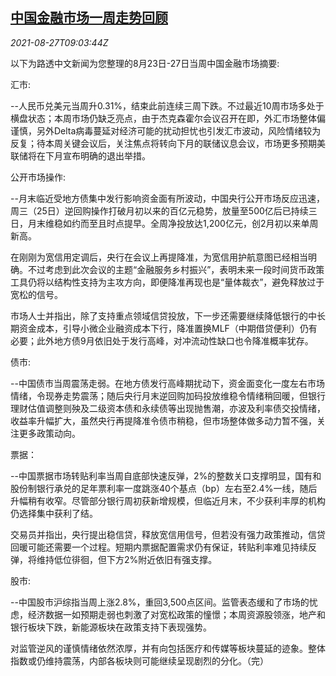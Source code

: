 <!--1630056662000-->
[中国金融市场一周走势回顾](https://cn.reuters.com/article/china-financial-market-glance-0827-idCNKBS2FS0QE)
------

<div><i>2021-08-27T09:03:44Z</i></div><p>以下为路透中文新闻为您整理的8月23日-27日当周中国金融市场摘要:</p><p>汇市:</p><p>--人民币兑美元当周升0.31%，结束此前连续三周下跌。不过最近10周市场多处于横盘状态；本周市场仍缺乏亮点，由于杰克森霍尔会议召开在即，外汇市场整体偏谨慎，另外Delta病毒蔓延对经济可能的扰动担忧也引发汇市波动，风险情绪较为反复；待本周关键会议后，关注焦点将转向下月的联储议息会议，市场更多预期美联储将在下月宣布明确的退出举措。</p><p>公开市场操作:</p><p>--月末临近受地方债集中发行影响资金面有所波动，中国央行公开市场反应迅速，周三（25日）逆回购操作打破月初以来的百亿元稳势，放量至500亿后已持续三日，月末维稳如约而至且时点提早。全周净投放达1,200亿元，创2月初以来单周新高。</p><p>在刚刚为宽信用定调后，央行在会议上再提降准，为宽信用护航意图已经相当明确。不过考虑到此次会议的主题“金融服务乡村振兴”，表明未来一段时间货币政策工具仍将以结构性支持为主攻方向，即便降准再现也是“量体裁衣”，避免释放过于宽松的信号。</p><p>市场人士并指出，除了支持重点领域信贷投放，下一步还需要继续降低银行的中长期资金成本，引导小微企业融资成本下行，降准置换MLF（中期借贷便利）仍有必要；此外地方债9月依旧处于发行高峰，对冲流动性缺口也令降准概率犹存。</p><p>债市:</p><p>--中国债市当周震荡走弱。在地方债发行高峰期扰动下，资金面变化一度左右市场情绪，令现券走势震荡；随后央行月末逆回购加码投放维稳令情绪稍回暖，但银行理财估值调整则殃及二级资本债和永续债等出现抛售潮，亦波及利率债交投情绪，收益率升幅扩大，虽然央行再提降准令债市稍稳，但市场整体做多动力暂不强，关注更多政策动向。</p><p>票据：</p><p>--中国票据市场转贴利率当周自底部快速反弹，2%的整数关口支撑明显，国有和股份制银行承兑的足年票利率一度跳涨40个基点（bp）左右至2.4%一线，随后升幅稍有收窄。尽管部分银行周初获新增规模，但临近月末，不少获利丰厚的机构仍选择集中获利了结。</p><p>交易员并指出，央行提出稳信贷，释放宽信用信号，但若没有强力政策推动，信贷回暖可能还需要一个过程。短期内票据配置需求仍有保证，转贴利率难见持续反弹，将维持低位徘徊，但下方2%附近依旧有强支撑。</p><p>股市:</p><p>--中国股市沪综指当周上涨2.8%，重回3,500点区间。监管表态缓和了市场的忧虑，经济数据一如预期走弱也刺激了对宽松政策的憧憬；本周资源股领涨，地产和银行板块下跌，新能源板块在政策支持下表现强势。</p><p>对监管逆风的谨慎情绪依然浓厚，并有向包括医疗和传媒等板块蔓延的迹象。整体指数或仍维持震荡，内部各板块则可能继续呈现剧烈的分化。（完）</p>
